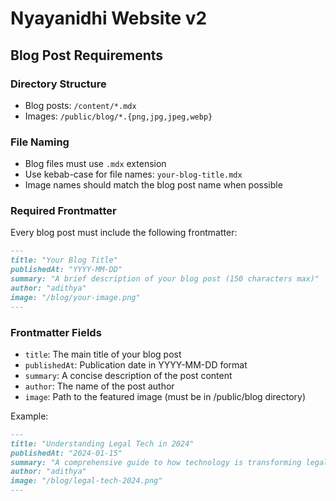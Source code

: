 # Nyayanidhi Website v2

## Blog Post Requirements

### Directory Structure
- Blog posts: `/content/*.mdx`
- Images: `/public/blog/*.{png,jpg,jpeg,webp}`

### File Naming
- Blog files must use `.mdx` extension
- Use kebab-case for file names: `your-blog-title.mdx`
- Image names should match the blog post name when possible

### Required Frontmatter

Every blog post must include the following frontmatter:

```markdown
---
title: "Your Blog Title"
publishedAt: "YYYY-MM-DD"
summary: "A brief description of your blog post (150 characters max)"
author: "adithya"
image: "/blog/your-image.png"
---
```

### Frontmatter Fields

- `title`: The main title of your blog post
- `publishedAt`: Publication date in YYYY-MM-DD format
- `summary`: A concise description of the post content
- `author`: The name of the post author
- `image`: Path to the featured image (must be in /public/blog directory)

Example:
```markdown
---
title: "Understanding Legal Tech in 2024"
publishedAt: "2024-01-15"
summary: "A comprehensive guide to how technology is transforming legal practice in India"
author: "adithya"
image: "/blog/legal-tech-2024.png"
---
```
